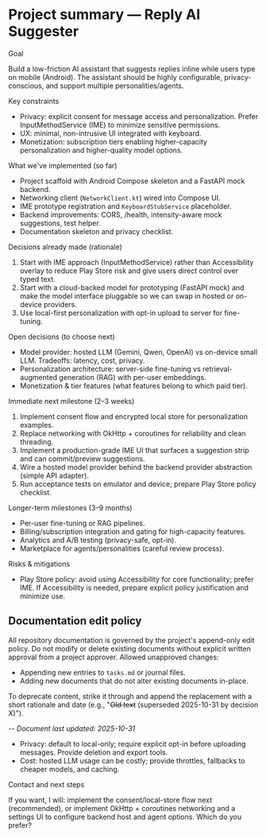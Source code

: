 # Project summary — Reply AI Suggester

Goal

Build a low-friction AI assistant that suggests replies inline while users type on mobile (Android). The assistant should be highly configurable, privacy-conscious, and support multiple personalities/agents.

Key constraints

- Privacy: explicit consent for message access and personalization. Prefer InputMethodService (IME) to minimize sensitive permissions.
- UX: minimal, non-intrusive UI integrated with keyboard.
- Monetization: subscription tiers enabling higher-capacity personalization and higher-quality model options.

What we've implemented (so far)

- Project scaffold with Android Compose skeleton and a FastAPI mock backend.
- Networking client (`NetworkClient.kt`) wired into Compose UI.
- IME prototype registration and `KeyboardStubService` placeholder.
- Backend improvements: CORS, /health, intensity-aware mock suggestions, test helper.
- Documentation skeleton and privacy checklist.

Decisions already made (rationale)

1. Start with IME approach (InputMethodService) rather than Accessibility overlay to reduce Play Store risk and give users direct control over typed text.
2. Start with a cloud-backed model for prototyping (FastAPI mock) and make the model interface pluggable so we can swap in hosted or on-device providers.
3. Use local-first personalization with opt-in upload to server for fine-tuning.

Open decisions (to choose next)

- Model provider: hosted LLM (Gemini, Qwen, OpenAI) vs on-device small LLM. Tradeoffs: latency, cost, privacy.
- Personalization architecture: server-side fine-tuning vs retrieval-augmented generation (RAG) with per-user embeddings.
- Monetization & tier features (what features belong to which paid tier).

Immediate next milestone (2–3 weeks)

1. Implement consent flow and encrypted local store for personalization examples.
2. Replace networking with OkHttp + coroutines for reliability and clean threading.
3. Implement a production-grade IME UI that surfaces a suggestion strip and can commit/preview suggestions.
4. Wire a hosted model provider behind the backend provider abstraction (simple API adapter).
5. Run acceptance tests on emulator and device; prepare Play Store policy checklist.

Longer-term milestones (3–9 months)

- Per-user fine-tuning or RAG pipelines.
- Billing/subscription integration and gating for high-capacity features.
- Analytics and A/B testing (privacy-safe, opt-in).
- Marketplace for agents/personalities (careful review process).

Risks & mitigations

- Play Store policy: avoid using Accessibility for core functionality; prefer IME. If Accessibility is needed, prepare explicit policy justification and minimize use.

## Documentation edit policy

All repository documentation is governed by the project's append-only edit policy. Do not modify or delete existing documents without explicit written approval from a project approver. Allowed unapproved changes:

- Appending new entries to `tasks.md` or journal files.
- Adding new documents that do not alter existing documents in-place.

To deprecate content, strike it through and append the replacement with a short rationale and date (e.g., "~~Old text~~ (superseded 2025-10-31 by decision X)").

--
*Document last updated: 2025-10-31*
- Privacy: default to local-only; require explicit opt-in before uploading messages. Provide deletion and export tools.
- Cost: hosted LLM usage can be costly; provide throttles, fallbacks to cheaper models, and caching.

Contact and next steps

If you want, I will: implement the consent/local-store flow next (recommended), or implement OkHttp + coroutines networking and a settings UI to configure backend host and agent options. Which do you prefer?
